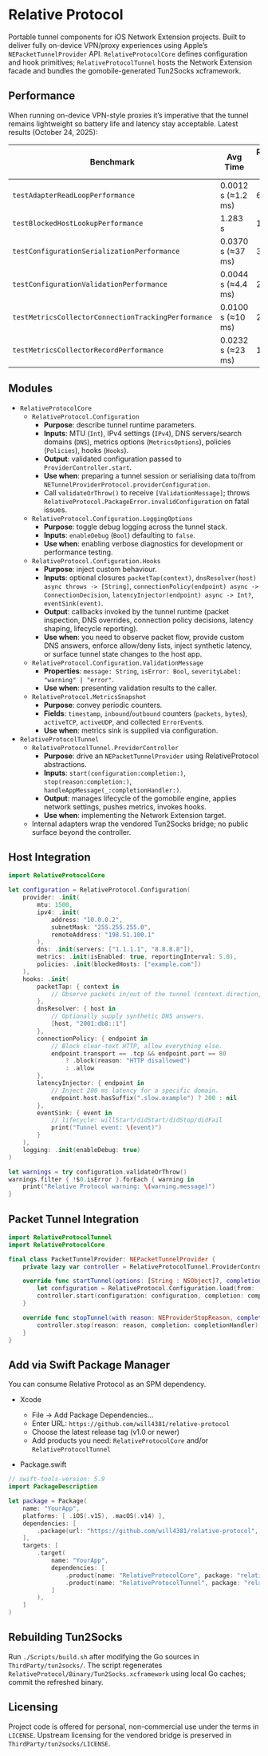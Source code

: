 # Relative Protocol

Portable tunnel components for iOS Network Extension projects. Built to deliver fully on-device VPN/proxy experiences using Apple’s `NEPacketTunnelProvider` API. `RelativeProtocolCore` defines configuration and hook primitives; `RelativeProtocolTunnel` hosts the Network Extension facade and bundles the gomobile-generated Tun2Socks xcframework.

## Performance

When running on-device VPN-style proxies it’s imperative that the tunnel remains lightweight so battery life and latency stay acceptable. Latest results (October 24, 2025):

| Benchmark | Avg Time | Relative Std. Dev. | Notes |
|-----------|----------|--------------------|-------|
| `testAdapterReadLoopPerformance` | 0.0012 s (≈1.2 ms) | 6.6% | NoOp engine; 200 iterations of single 128 B packet reads. |
| `testBlockedHostLookupPerformance` | 1.283 s | 1.7% | 5k blocked-host patterns evaluated against 5k candidate hostnames. |
| `testConfigurationSerializationPerformance` | 0.0370 s (≈37 ms) | 32.6% | 1k round-trips through `providerConfigurationDictionary()`. |
| `testConfigurationValidationPerformance` | 0.0044 s (≈4.4 ms) | 22.6% | 500 calls to `validateOrThrow()` on a warm configuration. |
| `testMetricsCollectorConnectionTrackingPerformance` | 0.0100 s (≈10 ms) | 20.3% | 10k TCP/UDP adjustments with periodic synthetic error logging. |
| `testMetricsCollectorRecordPerformance` | 0.0232 s (≈23 ms) | 13.7% | 5k inbound/outbound record pairs on the metrics queue. |

## Modules

- `RelativeProtocolCore`
  - `RelativeProtocol.Configuration`
    - **Purpose**: describe tunnel runtime parameters.
    - **Inputs**: MTU (`Int`), IPv4 settings (`IPv4`), DNS servers/search domains (`DNS`), metrics options (`MetricsOptions`), policies (`Policies`), hooks (`Hooks`).
    - **Output**: validated configuration passed to `ProviderController.start`.
    - **Use when**: preparing a tunnel session or serialising data to/from `NETunnelProviderProtocol.providerConfiguration`.
    - Call `validateOrThrow()` to receive `[ValidationMessage]`; throws `RelativeProtocol.PackageError.invalidConfiguration` on fatal issues.
  - `RelativeProtocol.Configuration.LoggingOptions`
    - **Purpose**: toggle debug logging across the tunnel stack.
    - **Inputs**: `enableDebug` (`Bool`) defaulting to `false`.
    - **Use when**: enabling verbose diagnostics for development or performance testing.
  - `RelativeProtocol.Configuration.Hooks`
    - **Purpose**: inject custom behaviour.
    - **Inputs**: optional closures `packetTap(context)`, `dnsResolver(host) async throws -> [String]`, `connectionPolicy(endpoint) async -> ConnectionDecision`, `latencyInjector(endpoint) async -> Int?`, `eventSink(event)`.
    - **Output**: callbacks invoked by the tunnel runtime (packet inspection, DNS overrides, connection policy decisions, latency shaping, lifecycle reporting).
    - **Use when**: you need to observe packet flow, provide custom DNS answers, enforce allow/deny lists, inject synthetic latency, or surface tunnel state changes to the host app.
  - `RelativeProtocol.Configuration.ValidationMessage`
    - **Properties**: `message: String`, `isError: Bool`, `severityLabel: "warning" | "error"`.
    - **Use when**: presenting validation results to the caller.
  - `RelativeProtocol.MetricsSnapshot`
    - **Purpose**: convey periodic counters.
    - **Fields**: `timestamp`, `inbound`/`outbound` counters (`packets`, `bytes`), `activeTCP`, `activeUDP`, and collected `ErrorEvent`s.
    - **Use when**: metrics sink is supplied via configuration.
- `RelativeProtocolTunnel`
  - `RelativeProtocolTunnel.ProviderController`
    - **Purpose**: drive an `NEPacketTunnelProvider` using RelativeProtocol abstractions.
    - **Inputs**: `start(configuration:completion:)`, `stop(reason:completion:)`, `handleAppMessage(_:completionHandler:)`.
    - **Output**: manages lifecycle of the gomobile engine, applies network settings, pushes metrics, invokes hooks.
    - **Use when**: implementing the Network Extension target.
  - Internal adapters wrap the vendored Tun2Socks bridge; no public surface beyond the controller.

## Host Integration

```swift
import RelativeProtocolCore

let configuration = RelativeProtocol.Configuration(
    provider: .init(
        mtu: 1500,
        ipv4: .init(
            address: "10.0.0.2",
            subnetMask: "255.255.255.0",
            remoteAddress: "198.51.100.1"
        ),
        dns: .init(servers: ["1.1.1.1", "8.8.8.8"]),
        metrics: .init(isEnabled: true, reportingInterval: 5.0),
        policies: .init(blockedHosts: ["example.com"])
    ),
    hooks: .init(
        packetTap: { context in
            // Observe packets in/out of the tunnel (context.direction, payload, protocolNumber).
        },
        dnsResolver: { host in
            // Optionally supply synthetic DNS answers.
            [host, "2001:db8::1"]
        },
        connectionPolicy: { endpoint in
            // Block clear-text HTTP, allow everything else.
            endpoint.transport == .tcp && endpoint.port == 80
                ? .block(reason: "HTTP disallowed")
                : .allow
        },
        latencyInjector: { endpoint in
            // Inject 200 ms latency for a specific domain.
            endpoint.host.hasSuffix(".slow.example") ? 200 : nil
        },
        eventSink: { event in
            // lifecycle: willStart/didStart/didStop/didFail
            print("Tunnel event: \(event)")
        }
    ),
    logging: .init(enableDebug: true)
)

let warnings = try configuration.validateOrThrow()
warnings.filter { !$0.isError }.forEach { warning in
    print("Relative Protocol warning: \(warning.message)")
}
```

## Packet Tunnel Integration

```swift
import RelativeProtocolTunnel
import RelativeProtocolCore

final class PacketTunnelProvider: NEPacketTunnelProvider {
    private lazy var controller = RelativeProtocolTunnel.ProviderController(provider: self)

    override func startTunnel(options: [String : NSObject]?, completionHandler: @escaping (Error?) -> Void) {
        let configuration = RelativeProtocol.Configuration.load(from: (protocolConfiguration as? NETunnelProviderProtocol)?.providerConfiguration)
        controller.start(configuration: configuration, completion: completionHandler)
    }

    override func stopTunnel(with reason: NEProviderStopReason, completionHandler: @escaping () -> Void) {
        controller.stop(reason: reason, completion: completionHandler)
    }
}
```



## Add via Swift Package Manager

You can consume Relative Protocol as an SPM dependency.

- Xcode
  - File → Add Package Dependencies…
  - Enter URL: `https://github.com/will4381/relative-protocol`
  - Choose the latest release tag (v1.0 or newer)
  - Add products you need: `RelativeProtocolCore` and/or `RelativeProtocolTunnel`

- Package.swift

```swift
// swift-tools-version: 5.9
import PackageDescription

let package = Package(
    name: "YourApp",
    platforms: [ .iOS(.v15), .macOS(.v14) ],
    dependencies: [
        .package(url: "https://github.com/will4381/relative-protocol", from: "1.0.0"),
    ],
    targets: [
        .target(
            name: "YourApp",
            dependencies: [
                .product(name: "RelativeProtocolCore", package: "relative-protocol"),
                .product(name: "RelativeProtocolTunnel", package: "relative-protocol"),
            ]
        ),
    ]
)
```

## Rebuilding Tun2Socks

Run `./Scripts/build.sh` after modifying the Go sources in `ThirdParty/tun2socks/`. The script regenerates `RelativeProtocol/Binary/Tun2Socks.xcframework` using local Go caches; commit the refreshed binary.

## Licensing

Project code is offered for personal, non-commercial use under the terms in `LICENSE`.
Upstream licensing for the vendored bridge is preserved in `ThirdParty/tun2socks/LICENSE`.
